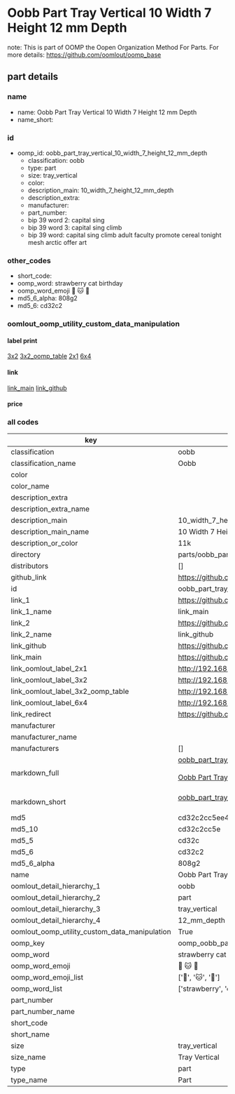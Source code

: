 # Oobb Part Tray Vertical 10 Width 7 Height 12 mm Depth  

note: This is part of OOMP the Oopen Organization Method For Parts. For more details: https://github.com/oomlout/oomp_base

##  part details
  







### name
* name: Oobb Part Tray Vertical 10 Width 7 Height 12 mm Depth
* name_short: 
### id
* oomp_id: oobb_part_tray_vertical_10_width_7_height_12_mm_depth
  * classification: oobb
  * type: part
  * size: tray_vertical
  * color: 
  * description_main: 10_width_7_height_12_mm_depth
  * description_extra: 
  * manufacturer: 
  * part_number: 
  * bip 39 word 2: capital sing
  * bip 39 word 3: capital sing climb
  * bip 39 word: capital sing climb adult faculty promote cereal tonight mesh arctic offer art

### other_codes
* short_code: 
* oomp_word: strawberry cat birthday
* oomp_word_emoji :strawberry: :cat: :birthday:
* md5_6_alpha: 808g2
* md5_6: cd32c2






### oomlout_oomp_utility_custom_data_manipulation
#### label print
[3x2](http://192.168.1.245:1112/?label=oomp%20808g2)
[3x2_oomp_table](http://192.168.1.108:1112/?label=oomp%20808g2)
[2x1](http://192.168.1.242:1112/?label=oomp%20808g2)
[6x4](http://192.168.1.55:1112/?label=oomp%20808g2)    

#### link

[link_main](https://github.com/oomlout/oomlout_oomp_version_1_messy/tree/main/parts/oobb_part_tray_vertical_10_width_7_height_12_mm_depth) [link_github](https://github.com/oomlout/oomlout_oomp_version_1_messy/tree/main/parts/oobb_part_tray_vertical_10_width_7_height_12_mm_depth)                             

#### price







### all codes 
| key | value |  
| --- | --- |  
| classification | oobb |  
| classification_name | Oobb |  
| color |  |  
| color_name |  |  
| description_extra |  |  
| description_extra_name |  |  
| description_main | 10_width_7_height_12_mm_depth |  
| description_main_name | 10 Width 7 Height 12 mm Depth |  
| description_or_color | 11k |  
| directory | parts/oobb_part_tray_vertical_10_width_7_height_12_mm_depth |  
| distributors | [] |  
| github_link | https://github.com/oomlout/oomlout_oomp_part_src/tree/main/parts/oobb_part_tray_vertical_10_width_7_height_12_mm_depth |  
| id | oobb_part_tray_vertical_10_width_7_height_12_mm_depth |  
| link_1 | https://github.com/oomlout/oomlout_oomp_version_1_messy/tree/main/parts/oobb_part_tray_vertical_10_width_7_height_12_mm_depth |  
| link_1_name | link_main |  
| link_2 | https://github.com/oomlout/oomlout_oomp_version_1_messy/tree/main/parts/oobb_part_tray_vertical_10_width_7_height_12_mm_depth |  
| link_2_name | link_github |  
| link_github | https://github.com/oomlout/oomlout_oomp_version_1_messy/tree/main/parts/oobb_part_tray_vertical_10_width_7_height_12_mm_depth |  
| link_main | https://github.com/oomlout/oomlout_oomp_version_1_messy/tree/main/parts/oobb_part_tray_vertical_10_width_7_height_12_mm_depth |  
| link_oomlout_label_2x1 | http://192.168.1.242:1112/?label=oomp%20808g2 |  
| link_oomlout_label_3x2 | http://192.168.1.245:1112/?label=oomp%20808g2 |  
| link_oomlout_label_3x2_oomp_table | http://192.168.1.108:1112/?label=oomp%20808g2 |  
| link_oomlout_label_6x4 | http://192.168.1.55:1112/?label=oomp%20808g2 |  
| link_redirect | https://github.com/oomlout/oomlout_oomp_version_1_messy/tree/main/parts/oobb_part_tray_vertical_10_width_7_height_12_mm_depth |  
| manufacturer |  |  
| manufacturer_name |  |  
| manufacturers | [] |  
| markdown_full | [oobb_part_tray_vertical_10_width_7_height_12_mm_depth](none)<br>[](none)<br>[Oobb Part Tray Vertical 10 Width 7 Height 12 Mm Depth](none)<br><br> |  
| markdown_short | [oobb_part_tray_vertical_10_width_7_height_12_mm_depth](none)<br><br> |  
| md5 | cd32c2cc5ee484b2b0a8d03c56325110 |  
| md5_10 | cd32c2cc5e |  
| md5_5 | cd32c |  
| md5_6 | cd32c2 |  
| md5_6_alpha | 808g2 |  
| name | Oobb Part Tray Vertical 10 Width 7 Height 12 mm Depth |  
| oomlout_detail_hierarchy_1 | oobb |  
| oomlout_detail_hierarchy_2 | part |  
| oomlout_detail_hierarchy_3 | tray_vertical |  
| oomlout_detail_hierarchy_4 | 12_mm_depth |  
| oomlout_oomp_utility_custom_data_manipulation | True |  
| oomp_key | oomp_oobb_part_tray_vertical_10_width_7_height_12_mm_depth |  
| oomp_word | strawberry cat birthday |  
| oomp_word_emoji | :strawberry: :cat: :birthday: |  
| oomp_word_emoji_list | [':strawberry:', ':cat:', ':birthday:'] |  
| oomp_word_list | ['strawberry', 'cat', 'birthday'] |  
| part_number |  |  
| part_number_name |  |  
| short_code |  |  
| short_name |  |  
| size | tray_vertical |  
| size_name | Tray Vertical |  
| type | part |  
| type_name | Part |  
